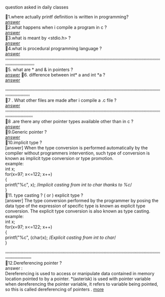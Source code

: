 question asked in daily classes    

💬1.where actually printf definition is written in programming?                   
[answer](https://www.quora.com/Where-is-the-function-printf-defined-The-header-file-stdio-h-just-contains-the-declaration)              
💬2.what happens when i compile a program in c ?              
[answer](https://www.hackerearth.com/practice/notes/what-happens-when-a-c-program-runs/)              
💬3.what is meant by <stdio.h> ?    
[answer](https://www.hackerearth.com/practice/notes/why-a-header-file-such-as-includestdioh-is-used/)                           
💬4.what is procedural programming language ?                       
[answer](https://hackr.io/blog/procedural-programming) 
▫▫▫▫▫▫▫▫▫▫▫▫▫▫▫▫▫▫▫▫▫▫▫▫▫▫▫▫▫▫▫▫▫▫▫▫▫▫▫▫▫▫▫▫▫▫▫▫▫▫▫▫▫▫▫▫▫▫▫▫▫▫▫▫▫▫▫▫▫▫▫▫▫▫▫▫▫▫▫▫▫▫▫▫▫▫▫▫▫▫▫▫▫▫▫▫▫▫▫▫▫▫▫▫▫▫▫▫▫▫▫▫▫▫▫▫▫▫▫▫                                                           
💬5. what are * and & in pointers ?  
[answer](https://www.tutorialspoint.com/cprogramming/c_pointers.htm)
💬6. difference between int* a    and  int *a ?     
[answer](https://www.quora.com/In-simple-terms-what-is-the-difference-between-int*-and-int-*)

▫▫▫▫▫▫▫▫▫▫▫▫▫▫▫▫▫▫▫▫▫▫▫▫▫▫▫▫▫▫▫▫▫▫▫▫▫▫▫▫▫▫▫▫▫▫▫▫▫▫▫▫▫▫▫▫▫▫▫▫▫▫▫▫▫▫▫▫▫▫▫▫▫▫▫▫▫▫▫▫▫▫▫▫▫▫▫▫▫▫▫▫▫▫▫▫▫▫▫▫▫▫▫▫▫▫▫▫▫▫▫▫▫▫▫▫▫                                      
💬7 . What other files are made after i compile a .c file ?   
 [answer](https://stackoverflow.com/questions/18933410/how-many-files-are-created-when-a-c-program-is-executed)   
▫▫▫▫▫▫▫▫▫▫▫▫▫▫▫▫▫▫▫▫▫▫▫▫▫▫▫▫▫▫▫▫▫▫▫▫▫▫▫▫▫▫▫▫▫▫▫▫▫▫▫▫▫▫▫▫▫▫▫▫▫▫▫▫▫▫▫▫▫▫▫▫▫▫▫▫▫▫▫▫▫▫▫▫▫▫▫▫▫▫▫▫▫▫▫▫▫▫▫▫▫▫▫▫▫▫▫▫▫▫▫▫▫▫▫▫▫▫▫                                                     
 💬8 .are there any other pointer types available other than in c  ?  
 [answer](https://www.quora.com/Apart-from-C-and-C++-in-what-other-languages-are-pointers-used)   
 💬9.Generic pointer ?  
 [answer](http://www.faqs.org/docs/learnc/x658.html)    
 💬10.implicit type ?  
 [answer]   When the type conversion is performed automatically by the compiler without programmers intervention, such type of conversion is known as implicit type conversion or type promotion.    
 example:   
 int x;  
for(x=97; x<=122; x++)   
{   
    printf("%c", x);   /*Implicit casting from int to char thanks to %c*/    
}         
 💬11. type casting ? ( or ) explicit type ?    
[answer]  The type conversion performed by the programmer by posing the data type of the expression of specific type is known as explicit type conversion. The explicit type conversion is also known as type casting.     
example:     
int x;                 
for(x=97; x<=122; x++)                   
{                  
    printf("%c", (char)x);   /*Explicit casting from int to char*/                    
}                         

▫▫▫▫▫▫▫▫▫▫▫▫▫▫▫▫▫▫▫▫▫▫▫▫▫▫▫▫▫▫▫▫▫▫▫▫▫▫▫▫▫▫▫▫▫▫▫▫▫▫▫▫▫▫▫▫▫▫▫▫▫▫▫▫▫▫▫▫▫▫▫▫▫▫▫▫▫▫▫▫▫▫▫▫▫▫▫▫▫▫▫▫▫▫▫▫▫▫▫▫▫▫▫▫▫▫▫▫▫▫▫▫▫▫▫▫▫▫                                                           
 💬12.Dereferencing pointer ?   
answer :  
Dereferencing is used to access or manipulate data contained in memory location pointed to by a pointer. *(asterisk) is used with pointer variable when dereferencing the pointer variable, it refers to variable being pointed, so this is called dereferencing of pointers . [more](https://icarus.cs.weber.edu/~dab/cs1410/textbook/4.Pointers/dereference.html)  

